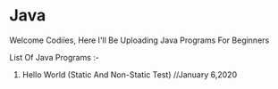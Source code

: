 # Java
Welcome Codiies,
Here I'll Be Uploading Java Programs For Beginners

List Of Java Programs :-
1. Hello World (Static And Non-Static Test) //January 6,2020
